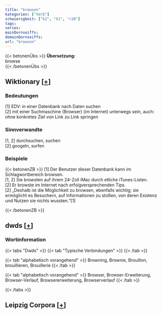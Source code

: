 ```yaml
---
title: "browsen"
kategorien: ["Verb"]
schwierigkeit: ["k2", "h1", "r20"]
tags:
series:
mainDornseiffs:
domainDornseiffs:
url: "browsen"
---
```


{{< betonenÜbs >}}
**Übersetzung:**  
browse  
{{< /betonenÜbs >}}

## Wiktionary [[+](https://de.wiktionary.org/wiki/browsen)]

### Bedeutungen
[1] EDV: in einer Datenbank nach Daten suchen  
[2] mit einer Suchmaschine (Browser) (im Internet) unterwegs sein, auch: ohne konkretes Ziel von Link zu Link springen  

### Sinnverwandte
[1, 2] durchsuchen, suchen  
[2] googeln, surfen  

### Beispiele
{{< betonenZB >}}
[1] Der Benutzer dieser Datenbank kann im Schlagwortbereich browsen.  
[1, 2] Sie browsten auf ihrem 24-Zoll iMac durch etliche iTunes-Listen.  
[2] Er browste im Internet nach erfolgversprechenden Tips.  
[2] „Deshalb ist die Möglichkeit zu browsen, ebenfalls wichtig; sie ermöglicht es Besuchern, auf Informationen zu stoßen, von deren Existenz und Nutzen sie nichts wussten.“[1]  

{{< /betonenZB >}}


## dwds [[+](https://www.dwds.de/wb/browsen)]

### Wortinformation
{{< tabs "Dwds" >}}
{{< tab "Typische Verbindungen" >}}
{{< /tab >}}

{{< tab "alphabetisch vorangehend" >}}
Browning, Brownie, Brouillon, brouillieren, Brouillerie
{{< /tab >}}

{{< tab "alphabetisch vorangehend" >}}
Browser, Browser-Erweiterung, Browser-Verlauf, Browsererweiterung, Browserverlauf
{{< /tab >}}

{{< /tabs >}}

## Leipzig Corpora [[+](https://corpora.uni-leipzig.de/en/res?word=browsen&corpusId=deu_newscrawl-public_2018)]

